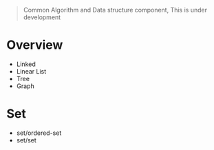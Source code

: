 > Common Algorithm and Data structure component, This is under development

# Overview
- Linked
- Linear List
- Tree
- Graph

# Set
- set/ordered-set
- set/set
